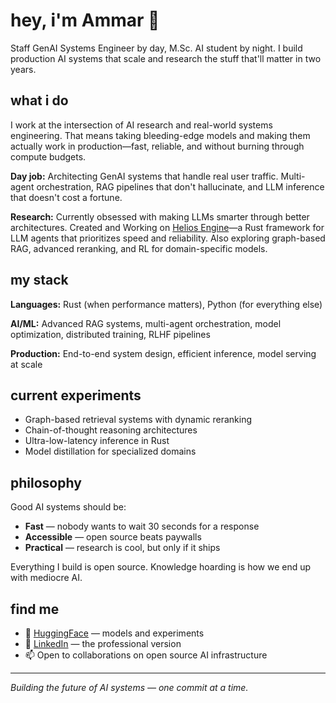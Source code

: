 # hey, i'm Ammar 👋

Staff GenAI Systems Engineer by day, M.Sc. AI student by night. 
I build production AI systems that scale and research the stuff that'll matter in two years.

## what i do

I work at the intersection of AI research and real-world systems engineering. That means taking bleeding-edge models and making them actually work in production—fast, reliable, and without burning through compute budgets.

**Day job:** Architecting GenAI systems that handle real user traffic. Multi-agent orchestration, RAG pipelines that don't hallucinate, and LLM inference that doesn't cost a fortune.

**Research:** Currently obsessed with making LLMs smarter through better architectures. 
Created and Working on [Helios Engine](https://github.com/Ammar-Alnagar/Helios-Engine)—a Rust framework for LLM agents that prioritizes speed and reliability.
Also exploring graph-based RAG, advanced reranking, and RL for domain-specific models.

## my stack

**Languages:** Rust (when performance matters), Python (for everything else)

**AI/ML:** Advanced RAG systems, multi-agent orchestration, model optimization, distributed training, RLHF pipelines

**Production:** End-to-end system design, efficient inference, model serving at scale

## current experiments

- Graph-based retrieval systems with dynamic reranking
- Chain-of-thought reasoning architectures
- Ultra-low-latency inference in Rust
- Model distillation for specialized domains

## philosophy

Good AI systems should be:
- **Fast** — nobody wants to wait 30 seconds for a response
- **Accessible** — open source beats paywalls
- **Practical** — research is cool, but only if it ships

Everything I build is open source. Knowledge hoarding is how we end up with mediocre AI.

## find me

- 🤗 [HuggingFace](https://huggingface.co/Daemontatox) — models and experiments
- 💼 [LinkedIn](https://www.linkedin.com/in/ammar-alnagar-393413201/) — the professional version
- 📫 Open to collaborations on open source AI infrastructure

---

*Building the future of AI systems — one commit at a time.*

